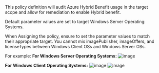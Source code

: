 This policy definition will audit Azure Hybrid Benefit usage in the target scope and allow for remediation to enable Hybrid benefit. 

Default parameter values are set to target Windows Server Operating Systems.

When Assigning the policy, ensure to set the parameter values to match their appropriate target. You cannot mix imagePublisher, imageOffers, and licenseTypes between Windows Client OSs and Windows Server OSs.

For example:
  **For Windows Server Operating Systems:**
	![image](https://user-images.githubusercontent.com/128192321/233497956-67af5b23-0391-4493-8c1f-23656deb461a.png)

  **For Windows Client Operating Systems:**
    ![image](https://user-images.githubusercontent.com/128192321/233497904-e32ebeca-3aa9-43d9-af51-12257ff1593e.png)
    ![image](https://user-images.githubusercontent.com/128192321/233497843-c39be031-ffd0-43e0-b8da-e0e701f7f454.png)
